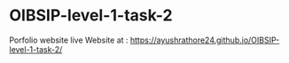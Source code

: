# OIBSIP-level-1-task-2
Porfolio website
live Website at : https://ayushrathore24.github.io/OIBSIP-level-1-task-2/
